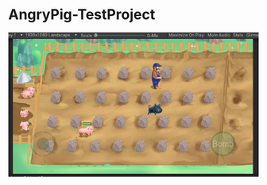 # AngryPig-TestProject
![alt text](https://github.com/ElizabethKuv/AngryPig-TestProject/blob/main/image.png)

